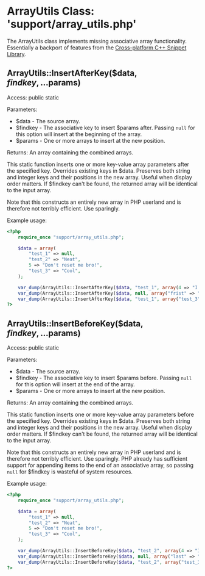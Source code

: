 ArrayUtils Class:  'support/array_utils.php'
============================================

The ArrayUtils class implements missing associative array functionality.  Essentially a backport of features from the [Cross-platform C++ Snippet Library](https://github.com/cubiclesoft/cross-platform-cpp).

ArrayUtils::InsertAfterKey($data, $findkey, ...$params)
-------------------------------------------------------

Access:  public static

Parameters:

* $data - The source array.
* $findkey - The associative key to insert $params after.  Passing `null` for this option will insert at the beginning of the array.
* $params - One or more arrays to insert at the new position.

Returns:  An array containing the combined arrays.

This static function inserts one or more key-value array parameters after the specified key.  Overrides existing keys in $data.  Preserves both string and integer keys and their positions in the new array.  Useful when display order matters.  If $findkey can't be found, the returned array will be identical to the input array.

Note that this constructs an entirely new array in PHP userland and is therefore not terribly efficient.  Use sparingly.

Example usage:

```php
<?php
	require_once "support/array_utils.php";

	$data = array(
		"test_1" => null,
		"test_2" => "Neat",
		5 => "Don't reset me bro!",
		"test_3" => "Cool",
	);

	var_dump(ArrayUtils::InsertAfterKey($data, "test_1", array(4 => "I should be between test_1 and test_2!", "me_too" => "Me too!")));
	var_dump(ArrayUtils::InsertAfterKey($data, null, array("frist" => "Firrst!")));
	var_dump(ArrayUtils::InsertAfterKey($data, "test_1", array("test_3" => $data["test_3"])));
?>
```

ArrayUtils::InsertBeforeKey($data, $findkey, ...$params)
--------------------------------------------------------

Access:  public static

Parameters:

* $data - The source array.
* $findkey - The associative key to insert $params before.  Passing `null` for this option will insert at the end of the array.
* $params - One or more arrays to insert at the new position.

Returns:  An array containing the combined arrays.

This static function inserts one or more key-value array parameters before the specified key.  Overrides existing keys in $data.  Preserves both string and integer keys and their positions in the new array.  Useful when display order matters.  If $findkey can't be found, the returned array will be identical to the input array.

Note that this constructs an entirely new array in PHP userland and is therefore not terribly efficient.  Use sparingly.  PHP already has sufficient support for appending items to the end of an associative array, so passing `null` for $findkey is wasteful of system resources.

Example usage:

```php
<?php
	require_once "support/array_utils.php";

	$data = array(
		"test_1" => null,
		"test_2" => "Neat",
		5 => "Don't reset me bro!",
		"test_3" => "Cool",
	);

	var_dump(ArrayUtils::InsertBeforeKey($data, "test_2", array(4 => "I should be between test_1 and test_2!", "me_too" => "Me too!")));
	var_dump(ArrayUtils::InsertBeforeKey($data, null, array("last" => "Laast!")));
	var_dump(ArrayUtils::InsertBeforeKey($data, "test_2", array("test_3" => $data["test_3"])));
?>
```
